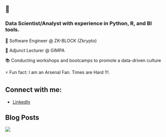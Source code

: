 ## 👋

### Data Scientist/Analyst with experience in Python, R, and BI tools.

🏦 Software Engineer @ ZK-BLOCK (Zkrypto)

📓 Adjunct Lecturer @ GIMPA 

<!-- 🔭 I’m currently working on my technical, problem-solving, leadership, and communication skills through: -->

<!-- 💁🏽‍♂️ Mentoring junior developers and leading cross-functional teams -->

📚 Conducting workshops and bootcamps to promote a data-driven culture

<!-- 👨🏽‍💻 I’m passionate about leveraging data to drive business decisions and create innovative solutions.
👯 I’m looking to collaborate on machine learning, data science, and software engineering projects.
🤔 I’m looking for help with cloud technologies.
💬 Ask me about data analysis, predictive modeling, and software engineering.
📫 How to reach me: cmensah@gimpa.edu.gh -->


⚡ Fun fact: I am an Arsenal Fan. Times are Hard !!!.

## Connect with me:
- [LinkedIn](https://www.linkedin.com/in/calvin-mensah-mm/)
<!-- - [GitHub](#) -->

<!-- ## Technical Skills -->
<!-- #### **Proficient:** 
<a href=''> <img src='https://img.shields.io/badge/R-276DC3?style=for-the-badge&logo=r&logoColor=white' width=”300px”></a> 
<a href=''> <img src='https://img.shields.io/badge/Python-14354C?style=for-the-badge&logo=python&logoColor=white' width=”300px”></a>
<a href=''> <img src='https://img.shields.io/badge/Microsoft_Excel-217346?style=for-the-badge&logo=microsoft-excel&logoColor=white' width=”300px”></a>
<a href=''> <img src='https://img.shields.io/badge/Tableau-E97627?style=for-the-badge&logo=Tableau&logoColor=white' width=”300px”></a>
<a href=''> <img src='https://img.shields.io/badge/React-20232A?style=for-the-badge&logo=react&logoColor=61DAFB' width=”300px”></a>
<a href=''> <img src='https://img.shields.io/badge/JavaScript-323330?style=for-the-badge&logo=javascript&logoColor=F7DF1E' width=”300px”></a>
<a href=''> <img src='https://img.shields.io/badge/TypeScript-007ACC?style=for-the-badge&logo=typescript&logoColor=white' width=”300px”></a>
<a href=''> <img src='https://img.shields.io/badge/Next-black?style=for-the-badge&logo=next.js&logoColor=white' width=”300px”></a>
<a href=''> <img src='https://img.shields.io/badge/Django-092E20?style=for-the-badge&logo=django&logoColor=white' width=”300px”></a> 
<a href=''> <img src='https://img.shields.io/badge/MySQL-00000F?style=for-the-badge&logo=mysql&logoColor=white' width=”300px”></a>
<a href=''> <img src='https://img.shields.io/badge/SQLite-07405E?style=for-the-badge&logo=sqlite&logoColor=white' width=”300px”></a>
<a href=''> <img src='https://img.shields.io/badge/React_Native-20232A?style=for-the-badge&logo=react&logoColor=61DAFB' width=”300px”></a>
<a href=''> <img src='https://img.shields.io/badge/Google%20Analytics-E37400?style=for-the-badge&logo=google%20analytics&logoColor=white' width=”300px”></a>
<a href=''> <img src='https://img.shields.io/badge/Colab-F9AB00?style=for-the-badge&logo=googlecolab&color=525252' width=”300px”></a>
<a href=''> <img src='https://img.shields.io/badge/Google%20Sheets-34A853?style=for-the-badge&logo=google-sheets&logoColor=white' width=”300px”></a>
<a href=''> <img src='https://img.shields.io/badge/GitHub-100000?style=for-the-badge&logo=github&logoColor=white' width=”300px”></a>
<a href=''> <img src='https://img.shields.io/badge/GitLab-330F63?style=for-the-badge&logo=gitlab&logoColor=white' width=”300px”></a>
<a href=''> <img src='https://img.shields.io/badge/GIT-E44C30?style=for-the-badge&logo=git&logoColor=white' width=”300px”></a>
<a href=''> <img src='https://img.shields.io/badge/workspace-143157?style=for-the-badge&logo=NX&logoColor=white' width=”300px”></a> -->

<!-- 
#### **Familiar:** 
<a href=''> <img src='https://img.shields.io/badge/TensorFlow-FF6F00?style=for-the-badge&logo=tensorflow&logoColor=white' width=”300px”></a>
<a href=''> <img src='https://img.shields.io/badge/Flask-000000?style=for-the-badge&logo=flask&logoColor=white' width=”300px”></a>
<a href=''> <img src='https://img.shields.io/badge/Node.js-43853D?style=for-the-badge&logo=node.js&logoColor=white' width=”300px”></a>
<a href=''> <img src='https://img.shields.io/badge/Express.js-404D59?style=for-the-badge' width=”300px”></a>
<a href=''> <img src='https://img.shields.io/badge/MongoDB-4EA94B?style=for-the-badge&logo=mongodb&logoColor=white' width=”300px”></a>
<a href=''> <img src='https://img.shields.io/badge/Amazon_AWS-232F3E?style=for-the-badge&logo=amazon-aws&logoColor=white' width=”300px”></a>
<a href=''> <img src='https://img.shields.io/badge/Heroku-430098?style=for-the-badge&logo=heroku&logoColor=white' width=”300px”></a>
<a href=''> <img src='https://img.shields.io/badge/PyTorch-%23EE4C2C.svg?style=for-the-badge&logo=PyTorch&logoColor=white' width=”300px”></a>
<a href=''> <img src='https://img.shields.io/badge/Plotly-%233F4F75.svg?style=for-the-badge&logo=plotly&logoColor=white' width=”300px”></a>
<a href=''> <img src='https://img.shields.io/badge/docker-%230db7ed.svg?style=for-the-badge&logo=docker&logoColor=white' width=”300px”></a>
<a href=''> <img src='https://img.shields.io/badge/kubernetes-%23326ce5.svg?style=for-the-badge&logo=kubernetes&logoColor=white' width=”300px”></a>
<a href=''> <img src='https://img.shields.io/badge/power_bi-F2C811?style=for-the-badge&logo=powerbi&logoColor=black' width=”300px”></a> -->

<!-- ## Education
- **Ghana Institute of Management and Public Administration (GIMPA)** 
  MSc. Applied Mathematics
- **Kwame Nkrumah University of Science and Technology (KNUST)** 
  BSc. Statistics -->

<!-- ## Recent Projects -->
<!-- - **GHS GMIS Analytics Platform (2024)** | Tableau, Python, Resource allocation automation | Prototype
- **GHS Asset Management (2024)** | React, Python, Resource allocation
- **ZkWallet and ZkVoting (2023-2024)** | React, React Native, Node, Web3 -->

## Blog Posts
<a href='https://medium.com/@mightymanmensah'> <img src='https://img.shields.io/badge/Medium-12100E?style=for-the-badge&logo=medium&logoColor=white' width=”300px”> </a>

<!-- - Navigating the Tech Industry as a Data Scientist
- How to Create Effective Dashboards for Business Intelligence
- The Importance of Data-Driven Decision Making in Product Development
- My Journey into Data Science and Software Engineering
- Tips for Leading Cross-Functional Teams in Tech -->

<!-- ## Fun Fact -->
<!-- Less than 1% of the world have my personality (Advocate personality) and I enjoy playing chess. -->
